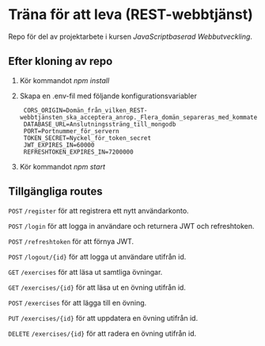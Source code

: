 # Träna för att leva (REST-webbtjänst)
Repo för del av projektarbete i kursen *JavaScriptbaserad Webbutveckling*.

## Efter kloning av repo
1. Kör kommandot *npm install*
2. Skapa en .env-fil med följande konfigurationsvariabler

        CORS_ORIGIN=Domän_från_vilken_REST-webbtjänsten_ska_acceptera_anrop._Flera_domän_separeras_med_kommatecken_utan_mellanslag  
        DATABASE_URL=Anslutningssträng_till_mongodb  
        PORT=Portnummer_för_servern  
        TOKEN_SECRET=Nyckel_för_token_secret  
        JWT_EXPIRES_IN=60000 
        REFRESHTOKEN_EXPIRES_IN=7200000

3. Kör kommandot *npm start*

## Tillgängliga routes
`POST` `/register` för att registrera ett nytt användarkonto.

`POST` `/login` för att logga in användare och returnera JWT och refreshtoken.

`POST` `/refreshtoken` för att förnya JWT.

`POST` `/logout/{id}` för att logga ut användare utifrån id.

`GET` `/exercises` för att läsa ut samtliga övningar.

`GET` `/exercises/{id}` för att läsa ut en övning utifrån id.

`POST` `/exercises` för att lägga till en övning.

`PUT` `/exercises/{id}` för att uppdatera en övning utifrån id.

`DELETE` `/exercises/{id}` för att radera en övning utifrån id.
